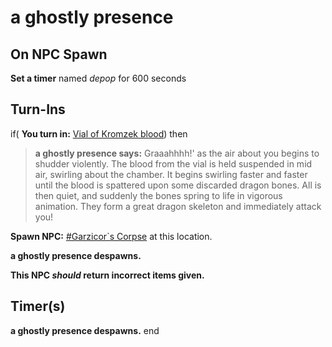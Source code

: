 # a ghostly presence
## On NPC Spawn

**Set a timer** named *depop* for 600 seconds
## Turn-Ins





if( **You turn in:** [Vial of Kromzek blood](/item/2063)) then


>**a ghostly presence says:** Graaahhhh!' as the air about you begins to shudder violently. The blood from the vial is held suspended in mid air, swirling about the chamber. It begins swirling faster and faster until the blood is spattered upon some discarded dragon bones. All is then quiet, and suddenly the bones spring to life in vigorous animation. They form a great dragon skeleton and immediately attack you!


**Spawn NPC:**  [\#Garzicor\`s Corpse](/npc/123001) at this location.


**a ghostly presence despawns.**

**This NPC *should* return incorrect items given.**

## Timer(s)

**a ghostly presence despawns.**
end